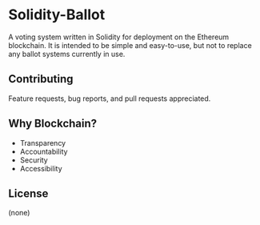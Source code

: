 # Solidity-Ballot
A voting system written in Solidity for deployment on the Ethereum blockchain. It is intended to be simple and easy-to-use, but not to replace any ballot systems currently in use. 

## Contributing
Feature requests, bug reports, and pull requests appreciated.

## Why Blockchain?
- Transparency 
- Accountability
- Security
- Accessibility

## License
(none)
